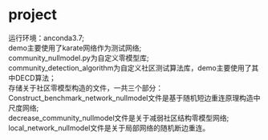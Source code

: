 # project
运行环境：anconda3.7;  
demo主要使用了karate网络作为测试网络;  
community_nullmodel.py为自定义零模型库;  
community_detection_algorithm为自定义社区测试算法库，demo主要使用了其中DECD算法；  
存储关于社区零模型构造的文件，一共三个部分：  
Construct_benchmark_network_nullmodel文件是基于随机短边重连原理构造中尺度网络;  
decrease_community_nullmodel文件是关于减弱社区结构零模型网络;  
local_network_nullmodel文件是关于局部网络的随机断边重连。





